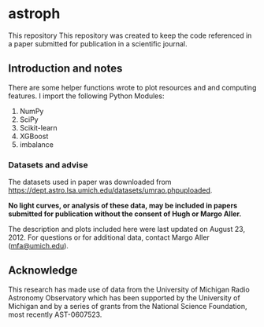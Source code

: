 # astroph

This repository This repository was created to keep the code referenced in a paper submitted for publication in a scientific journal.

## Introduction and notes

There are some helper functions wrote to plot resources and and computing features. I import the following Python Modules:

1. NumPy
2. SciPy
3. Scikit-learn
4. XGBoost
5. imbalance

### Datasets and advise

The datasets used in paper was downloaded from https://dept.astro.lsa.umich.edu/datasets/umrao.phpuploaded. 

**No light curves, or analysis of these data, may be included in papers submitted for publication without the consent of Hugh or Margo Aller.**

The description and plots included here were last updated on August 23, 2012. For questions or for additional data, contact Margo Aller (mfa@umich.edu).

## Acknowledge

This research has made use of data from the University of Michigan Radio Astronomy Observatory which has been supported by the University of Michigan and by a series of grants from the National Science Foundation, most recently AST-0607523.
